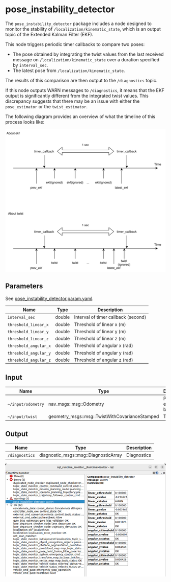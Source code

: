# pose_instability_detector

The `pose_instability_detector` package includes a node designed to monitor the stability of `/localization/kinematic_state`, which is an output topic of the Extended Kalman Filter (EKF).

This node triggers periodic timer callbacks to compare two poses:

* The pose obtained by integrating the twist values from the last received message on `/localization/kinematic_state` over a duration specified by `interval_sec`.
* The latest pose from `/localization/kinematic_state`.

The results of this comparison are then output to the `/diagnostics` topic.

If this node outputs WARN messages to `/diagnostics`, it means that the EKF output is significantly different from the integrated twist values.
This discrepancy suggests that there may be an issue with either the `pose_estimator` or the `twist_estimator`.

The following diagram provides an overview of what the timeline of this process looks like:

![timeline](./media/timeline.drawio.svg)

## Parameters

See [pose_instability_detector.param.yaml](config/pose_instability_detector.param.yaml).

| Name                  | Type   | Description                         |
| --------------------- | ------ | ----------------------------------- |
| `interval_sec`        | double | Interval of timer callback (second) |
| `threshold_linear_x`  | double | Threshold of linear x (m)           |
| `threshold_linear_y`  | double | Threshold of linear y (m)           |
| `threshold_linear_z`  | double | Threshold of linear z (m)           |
| `threshold_angular_x` | double | Threshold of angular x (rad)        |
| `threshold_angular_y` | double | Threshold of angular y (rad)        |
| `threshold_angular_z` | double | Threshold of angular z (rad)        |

## Input

| Name               | Type                                           | Description                           |
| ------------------ | ---------------------------------------------- | ------------------------------------- |
| `~/input/odometry` | nav_msgs::msg::Odometry                        | Pose estimated by EKF                 |
| `~/input/twist`    | geometry_msgs::msg::TwistWithCovarianceStamped | Twist                                 |

## Output

| Name           | Type                                  | Description |
| -------------- | ------------------------------------- | ----------- |
| `/diagnostics` | diagnostic_msgs::msg::DiagnosticArray | Diagnostics |

![rqt_runtime_monitor](./media/rqt_runtime_monitor.png)
